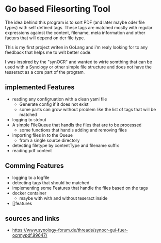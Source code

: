 # Go based Filesorting Tool

The idea behind this program is to sort PDF (and later maybe oder file types) with self defined tags. These tags are matched mostly with regular expressions against the content, filename, meta information and other factors that will depend on der file type.

This is my first project writen in GoLang and i'm realy looking for to any feedback that helps me to writ better code.

I was inspired by the "synOCR" and wanted to wirte somthing that can be used with a Synology or other simple file structure and does not have the tesseract as a core part of the program.



## implemented Features

- reading any configruation with a clean yaml file
  - Generate config if it does not exist
  - some parts can grow without problem like the list of tags that will be matched
- logging to stdout
- A simple FileQueue that handls the files that are to be processed
  - some functions that handls adding and removing files
- importing files in to the Queue
  - from a single source directory
- detecting filetype by contentType and filename suffix
- reading pdf content

## Comming Features

- logging to a logfile
- detecting tags that should be matched
- implementing some Features that handle the files based on the tags
- docker container
  - maybe with with and without teseract inside
- []features


## sources and links

- <https://www.synology-forum.de/threads/synocr-gui-fuer-ocrmypdf.99647/>